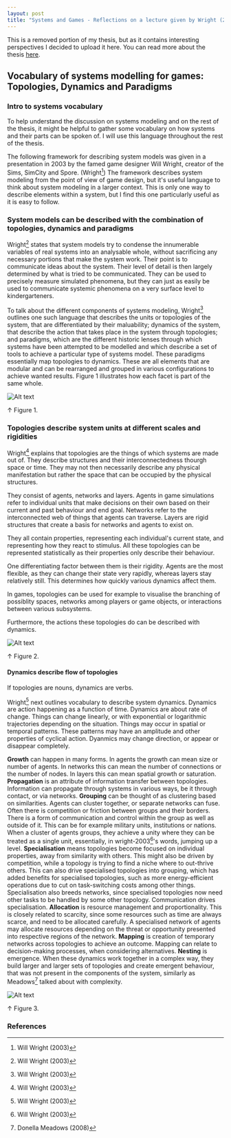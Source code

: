 ```yaml
---
layout: post
title: "Systems and Games - Reflections on a lecture given by Wright (2003)"
---
```


This is a removed portion of my thesis, but as it contains interesting perspectives I decided to upload it here. You can read more about the thesis [here](/thesis).

## Vocabulary of systems modelling for games: Topologies, Dynamics and Paradigms
### Intro to systems vocabulary
To help understand the discussion on systems modeling and on the rest of the thesis, it might be helpful to gather some vocabulary on how systems and their parts can be spoken of. I will use this language throughout the rest of the thesis.

The following framework for describing system models was given in a presentation in 2003 by the famed game designer Will Wright, creator of the Sims, SimCity and Spore. (Wright[^1]) The framework describes system modeling from the point of view of game design, but it's useful language to think about system modeling in a larger context. This is only one way to describe elements within a system, but I find this one particularly useful as it is easy to follow.

### System models can be described with the combination of topologies, dynamics and paradigms
Wright[^1] states that system models try to condense the innumerable variables of real systems into an analysable whole, without sacrificing any necessary portions that make the system work. Their point is to communicate ideas about the system. Their level of detail is then largely determined by what is tried to be communicated. They can be used to precisely measure simulated phenomena, but they can just as easily be used to communicate systemic phenomena on a very surface level to kindergarteners.

To talk about the different components of systems modeling, Wright[^1] outlines one such language that describes the units or topologies of the system, that are differentiated by their maluability; dynamics of the system, that describe the action that takes place in the system through topologies; and paradigms, which are the different historic lenses through which systems have been attempted to be modelled and which describe a set of tools to achieve a particular type of systems model. These paradigms essentially map topologies to dynamics. These are all elements that are modular and can be rearranged and grouped in various configurations to achieve wanted results. Figure 1 illustrates how each facet is part of the same whole.

![Alt text](../assets/img/posts/wright-2003/wright-fig-1.png)
<div class="small"> ↑ Figure 1. </div>

### Topologies describe system units at different scales and rigidities
Wright[^1] explains that topologies are the things of which systems are made out of. They describe structures and their interconnectedness thourgh space or time. They may not then necessarily describe any physical manifestation but rather the space that can be occupied by the physical structures.

They consist of agents, networks and layers. Agents in game simulations refer to individual units that make decisions on their own based on their current and past behaviour and end goal. Networks refer to the interconnected web of things that agents can traverse. Layers are rigid structures that create a basis for networks and agents to exist on.

They all contain properties, representing each individual's current state, and representing how they react to stimulus. All these topologies can be represented statistically as their properties only describe their behaviour.

One differentiating factor between them is their rigidity. Agents are the most flexible, as they can change their state very rapidly, whereas layers stay relatively still. This determines how quickly various dynamics affect them.

In games, topologies can be used for example to visualise the branching of possiblity spaces, networks among players or game objects, or interactions between various subsystems.

Furthermore, the actions these topologies do can be described with dynamics.

![Alt text](../assets/img/posts/wright-2003/top-dyn-par.png)
<div class="small"> ↑ Figure 2. </div>

#### Dynamics describe flow of topologies
If topologies are nouns, dynamics are verbs.

Wright[^1] next outlines vocabulary to describe system dynamics. Dynamics are action happening as a function of time. Dynamics are about rate of change. Things can change linearly, or with exponential or logarithmic trajectories depending on the situation. Things may occur in spatial or temporal patterns. These patterns may have an amplitude and other properties of cyclical action. Dyanmics may change direction, or appear or disappear completely.

**Growth** can happen in many forms. In agents the growth can mean size or number of agents. In networks this can mean the number of connections or the number of nodes. In layers this can mean spatial growth or saturation. **Propagation** is an attribute of information transfer between topologies. Information can propagate through systems in various ways, be it through contact, or via networks. **Grouping** can be thought of as clustering based on similarities. Agents can cluster together, or separate networks can fuse. Often there is competition or friction between groups and their borders. There is a form of communication and control within the group as well as outside of it. This can be for example military units, institutions or nations. When a cluster of agents groups, they achieve a unity where they can be treated as a single unit, essentially, in wright-2003[^1]'s words, jumping up a level. **Specialisation** means topologies become focused on individual properties, away from similarity with others. This might also be driven by competition, while a topology is trying to find a niche where to out-thrive others. This can also drive specialised topologies into grouping, which has added benefits for specialised topologies, such as more energy-efficient operations due to cut on task-switching costs among other things. Specialisation also breeds networks, since specialised topologies now need other tasks to be handled by some other topology. Communication drives specialisation. **Allocation** is resource management and proportionality. This is closely related to scarcity, since some resources such as time are always scarce, and need to be allocated carefully. A specialised network of agents may allocate resources depending on the threat or opportunity presented into respective regions of the network. **Mapping** is creation of temporary networks across topologies to achieve an outcome. Mapping can relate to decision-making processes, when considering alternatives. **Nesting** is emergence. When these dynamics work together in a complex way, they build larger and larger sets of topologies and create emergent behaviour, that was not present in the components of the system, similarly as Meadows[^2] talked about with complexity.

![Alt text](../assets/img/posts/wright-2003/dynamics-types.png)
<div class="small"> ↑ Figure 3. </div>

### References

[^1]: Will Wright (2003)
[^2]: Donella Meadows (2008)